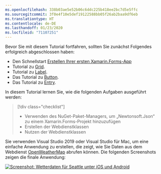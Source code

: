 ```yaml
---
ms.openlocfilehash: 338b03ae5e52b06c6ddc225b418ee2bc7d5e5ffc
ms.sourcegitcommit: 3f0e4f10e5def19122588bb05f26ab2baa9df6eb
ms.translationtype: HT
ms.contentlocale: de-DE
ms.lasthandoff: 01/23/2020
ms.locfileid: "71107251"
---
```

Bevor Sie mit diesem Tutorial fortfahren, sollten Sie zunächst Folgendes erfolgreich abgeschlossen haben:

- Den Schnellstart [Erstellen Ihrer ersten Xamarin.Forms-App](~/get-started/first-app/index.md)
- Tutorial zu [Grid](~/get-started/tutorials/grid/index.yml).
- Tutorial zu [Label](~/get-started/tutorials/label/index.yml).
- Das Tutorial zu [Button](~/get-started/tutorials/button/index.yml).
- Das Tutorial zu [Entry](~/get-started/tutorials/entry/index.yml).

In diesem Tutorial lernen Sie, wie die folgenden Aufgaben ausgeführt werden:

> [!div class="checklist"]
>
> - Verwenden des NuGet-Paket-Managers, um „Newtonsoft.Json“ zu einem Xamarin.Forms-Projekt hinzuzufügen
> - Erstellen der Webdienstklassen
> - Nutzen der Webdienstklassen

Sie verwenden Visual Studio 2019 oder Visual Studio für Mac, um eine einfache Anwendung zu erstellen, die zeigt, wie Sie Daten aus dem Webdienst [OpenWeatherMap](https://openweathermap.org/) abrufen können. Die folgenden Screenshots zeigen die finale Anwendung:

[![Screenshot: Wetterdaten für Seattle unter iOS und Android](../images/consume-web-service.png "Wetterdaten für Seattle")](../images/consume-web-service-large.png#lightbox "Wetterdaten für Seattle")
